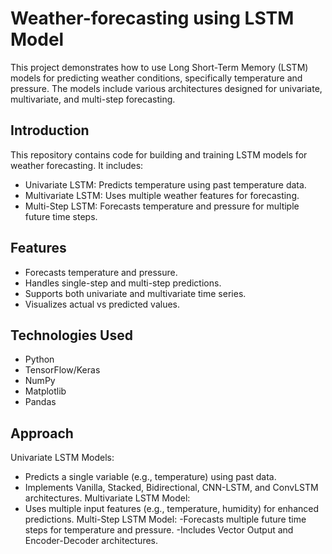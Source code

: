 # Weather-forecasting using LSTM Model
This project demonstrates how to use Long Short-Term Memory (LSTM) models for predicting weather conditions, specifically temperature and pressure. The models include various architectures designed for univariate, multivariate, and multi-step forecasting.


## Introduction
This repository contains code for building and training LSTM models for weather forecasting. 
It includes:
- Univariate LSTM: Predicts temperature using past temperature data.
- Multivariate LSTM: Uses multiple weather features for forecasting.
- Multi-Step LSTM: Forecasts temperature and pressure for multiple future time steps.

## Features
- Forecasts temperature and pressure.
- Handles single-step and multi-step predictions.
- Supports both univariate and multivariate time series.
- Visualizes actual vs predicted values.

## Technologies Used
- Python
- TensorFlow/Keras
- NumPy
- Matplotlib
- Pandas

## Approach
Univariate LSTM Models:
- Predicts a single variable (e.g., temperature) using past data.
- Implements Vanilla, Stacked, Bidirectional, CNN-LSTM, and ConvLSTM architectures.
Multivariate LSTM Model:
- Uses multiple input features (e.g., temperature, humidity) for enhanced predictions.
Multi-Step LSTM Model:
-Forecasts multiple future time steps for temperature and pressure.
-Includes Vector Output and Encoder-Decoder architectures.




  



  




